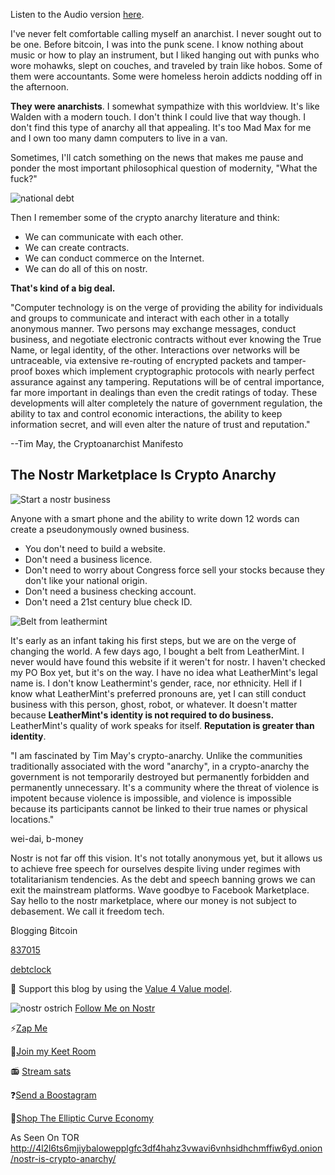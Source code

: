 
Listen to the Audio version [here](https://podcasters.spotify.com/pod/show/bloggingbitcoin/episodes/Nostr-Is-Crypto-Anarchy-e2iei3t).


I've never felt comfortable calling myself an anarchist. I never sought out to be one. Before bitcoin, I was into the punk scene. I know nothing about music or how to play an instrument, but I liked hanging out with punks who wore mohawks, slept on couches, and traveled by train like hobos.  Some of them were accountants. Some were homeless heroin addicts nodding off in the afternoon.

**They were anarchists**. I somewhat sympathize with this worldview. It's like Walden with a modern touch. I don't think I could live that way though. I don't find this type of anarchy all that appealing. It's too Mad Max for me and I own too many damn computers to live in a van.

Sometimes, I'll catch something on the news that makes me pause and ponder the most important philosophical question of modernity, "What the fuck?"

![national debt](https://i.nostr.build/BReWK.png)

Then I remember some of the crypto anarchy literature and think:

- We can communicate with each other. 
- We can create contracts.
-  We can conduct commerce on the Internet. 
- We can do all of this on nostr.


**That's kind of a big deal.**



"Computer technology is on the verge of providing the ability for individuals and groups to communicate and interact with each other in a totally anonymous manner. Two persons may exchange messages, conduct business, and negotiate electronic contracts without ever knowing the True Name, or legal identity, of the other. Interactions over networks will be untraceable, via extensive re-routing of encrypted packets and tamper-proof boxes which implement cryptographic protocols with nearly perfect assurance against any tampering. Reputations will be of central importance, far more important in dealings than even the credit ratings of today. These developments will alter completely the nature of government regulation, the ability to tax and control economic interactions, the ability to keep information secret, and will even alter the nature of trust and reputation."

--Tim May, the Cryptoanarchist Manifesto

## The Nostr Marketplace Is Crypto Anarchy


![Start a nostr business](https://i.nostr.build/yqDBP.png)



Anyone with a smart phone and the ability to write down 12 words can create a pseudonymously owned business. 

- You don't need to build a website.
- Don't need a business licence.
- Don't need to worry about Congress force sell your stocks because they don't like your national origin.
- Don't need a business checking account.
- Don't need a 21st century blue check ID.

![Belt from leathermint](https://i.nostr.build/PO5n7.png)

It's early as an infant taking his first steps, but we are on the verge of changing the world. A few days ago, I bought a belt from LeatherMint. I never would have found this website if it weren't for nostr. I haven't checked my PO Box yet, but it's on the way. I have no idea what LeatherMint's legal name is. I don't know Leathermint's gender, race, nor ethnicity. Hell if I know what LeatherMint's preferred pronouns are, yet I can still conduct business with this person, ghost, robot, or whatever. It doesn't matter because **LeatherMint's identity is not required to do business.** LeatherMint's quality of work speaks for itself. **Reputation is greater than identity**.  

"I am fascinated by Tim May's crypto-anarchy. Unlike the communities
traditionally associated with the word "anarchy", in a crypto-anarchy the
government is not temporarily destroyed but permanently forbidden and
permanently unnecessary. It's a community where the threat of violence is
impotent because violence is impossible, and violence is impossible
because its participants cannot be linked to their true names or physical
locations."

wei-dai, b-money

Nostr is not far off this vision. It's not totally anonymous yet, but it allows us to achieve free speech for ourselves despite living under regimes with totalitarianism tendencies.  As the debt and speech banning grows we can exit the mainstream platforms. Wave goodbye to Facebook Marketplace. Say hello to the nostr marketplace, where our money is not subject to debasement. We call it freedom tech.

₿logging ₿itcoin

  

[837015](https://timechaincalendar.com/en/block/837015)

[debtclock](https://www.usdebtclock.org/)

🧡 Support this blog by using the [Value 4 Value model](https://value4value.info/).

![nostr ostrich](https://i.nostr.build/BRgae.png)  [Follow Me on Nostr](nostr:npub1wkljx5c6a8uccc5etws8ry0y3r4dgavh2dcav0tal4rtmcdl4z2sfu5u0t)

⚡[Zap Me](w3.do/y8BeR-pG)

🍐[Join my Keet Room](https://habla.news/u/blog@bloggingbitcoin.store/keet-room)

📻 [Stream sats](https://fountain.fm/show/Y1kKCn4gk9sReVP8hwPt) 

❓[Send a Boostagram](https://fountain.fm/show/Y1kKCn4gk9sReVP8hwPt)

🛒[Shop The Elliptic Curve Economy](https://habla.news/u/bloggingbitcoin@iris.to/shop-the-bitcoin-circular-economy)

As Seen On TOR
http://4l2l6ts6mjiybalowepplgfc3df4hahz3vwavi6vnhsidhchmffiw6yd.onion/nostr-is-crypto-anarchy/
